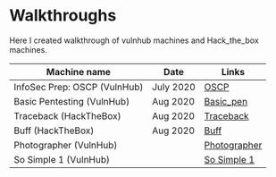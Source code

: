 # Walkthroughs

Here I created walkthrough of vulnhub machines and Hack_the_box machines.

Machine name | Date | Links
------------ | ---- | -----
InfoSec Prep: OSCP (VulnHub) | July 2020 | [OSCP](/Infosec_Prep:OSCP/oscp.md)
Basic Pentesting (VulnHub) | Aug 2020 | [Basic_pen](Basic_pentesting/Basic_pen.md)
Traceback (HackTheBox) | Aug 2020 | [Traceback](Traceback/Traceback.md)
Buff (HackTheBox) | Aug 2020 | [Buff](Buff/Buff.md)
Photographer (VulnHub) | | [Photographer](Photographer/Photographer.md)
So Simple 1 (VulnHub) | | [So Simple 1](So_Simple1/So_simple.md)